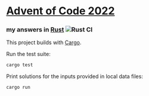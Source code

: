 # [Advent of Code 2022](https://adventofcode.com/2022)
### my answers in [Rust](https://www.rust-lang.org/) ![Rust CI](https://github.com/ephemient/aoc2022/workflows/Rust%20CI/badge.svg)

This project builds with [Cargo](https://docs.rust-lang.org/cargo).

Run the test suite:

```sh
cargo test
```

Print solutions for the inputs provided in local data files:

```sh
cargo run
```
